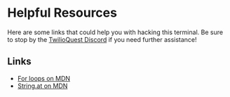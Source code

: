 # Helpful Resources

Here are some links that could help you with hacking this terminal. Be sure to stop by the [TwilioQuest Discord](https://twil.io/tq-discord) if you need further assistance!

## Links

- [For loops on MDN](https://developer.mozilla.org/en-US/docs/Web/JavaScript/Reference/Statements/for)
- [String.at on MDN](https://developer.mozilla.org/en-US/docs/Web/JavaScript/Reference/Global_Objects/String/at)
